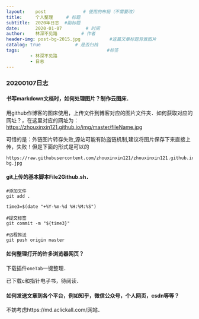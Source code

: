 ```yaml
---
layout:    post              # 使用的布局（不需要改）
title:     个人整理     # 标题 
subtitle:  2020年日志  #副标题
date:      2020-01-07         # 时间
author:    林深不见路         # 作者
header-img: post-bg-2015.jpg           #这篇文章标题背景图片
catalog: true             # 是否归档
tags:                                 #标签
         - 林深不见路
         - 日志
---
```


### 20200107日志

#### 书写markdown文档时，如何处理图片？制作云图床．

用github作博客的图床使用，上传文件到博客对应的图片文件夹．如何获取对应的网址？，在这里对应的网址为：https://zhouxinxin121.github.io/img/master/fileName.jpg

可惜的是：外链图片转存失败,源站可能有防盗链机制,建议将图片保存下来直接上传，失败！但是下面的形式是可以的

```
https://raw.githubusercontent.com/zhouxinxin121/zhouxinxin121.github.io/master/img/404-bg.jpg
```

#### git上传的基本脚本File2Github.sh．

```
#添加文件
git add .

time3=$(date "+%Y-%m-%d %H:%M:%S")

#提交标签
git commit -m "${time3}" 

#远程推送
git push origin master  
```

#### 如何整理打开的许多浏览器网页？

下载插件`oneTab`一键整理．

已下载c和指针电子书，待阅读．

#### 如何发送文章到各个平台，例如知乎，微信公众号，个人网页，csdn等等？

不妨考虑https://md.aclickall.com/网站．